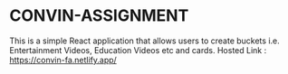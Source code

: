 # CONVIN-ASSIGNMENT
This is a simple React application that allows users to create buckets i.e. Entertainment Videos, Education Videos etc and cards.
Hosted Link : https://convin-fa.netlify.app/

